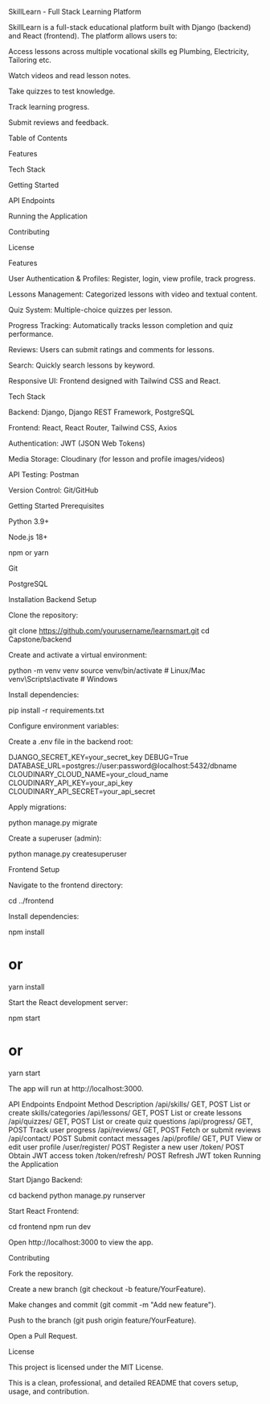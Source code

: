 SkillLearn - Full Stack Learning Platform

SkillLearn is a full-stack educational platform built with Django (backend) and React (frontend). The platform allows users to:

Access lessons across multiple vocational skills eg Plumbing, Electricity, Tailoring etc.

Watch videos and read lesson notes.

Take quizzes to test knowledge.

Track learning progress.

Submit reviews and feedback.

Table of Contents

Features

Tech Stack

Getting Started

API Endpoints

Running the Application

Contributing

License

Features

User Authentication & Profiles: Register, login, view profile, track progress.

Lessons Management: Categorized lessons with video and textual content.

Quiz System: Multiple-choice quizzes per lesson.

Progress Tracking: Automatically tracks lesson completion and quiz performance.

Reviews: Users can submit ratings and comments for lessons.

Search: Quickly search lessons by keyword.

Responsive UI: Frontend designed with Tailwind CSS and React.

Tech Stack

Backend: Django, Django REST Framework, PostgreSQL

Frontend: React, React Router, Tailwind CSS, Axios

Authentication: JWT (JSON Web Tokens)

Media Storage: Cloudinary (for lesson and profile images/videos)

API Testing: Postman

Version Control: Git/GitHub

Getting Started
Prerequisites

Python 3.9+

Node.js 18+

npm or yarn

Git

PostgreSQL

Installation
Backend Setup

Clone the repository:

git clone https://github.com/yourusername/learnsmart.git
cd Capstone/backend


Create and activate a virtual environment:

python -m venv venv
source venv/bin/activate  # Linux/Mac
venv\Scripts\activate     # Windows


Install dependencies:

pip install -r requirements.txt


Configure environment variables:

Create a .env file in the backend root:

DJANGO_SECRET_KEY=your_secret_key
DEBUG=True
DATABASE_URL=postgres://user:password@localhost:5432/dbname
CLOUDINARY_CLOUD_NAME=your_cloud_name
CLOUDINARY_API_KEY=your_api_key
CLOUDINARY_API_SECRET=your_api_secret


Apply migrations:

python manage.py migrate


Create a superuser (admin):

python manage.py createsuperuser

Frontend Setup

Navigate to the frontend directory:

cd ../frontend


Install dependencies:

npm install
# or
yarn install


Start the React development server:

npm start
# or
yarn start


The app will run at http://localhost:3000.



API Endpoints
Endpoint	Method	Description
/api/skills/	GET, POST	List or create skills/categories
/api/lessons/	GET, POST	List or create lessons
/api/quizzes/	GET, POST	List or create quiz questions
/api/progress/	GET, POST	Track user progress
/api/reviews/	GET, POST	Fetch or submit reviews
/api/contact/	POST	Submit contact messages
/api/profile/	GET, PUT	View or edit user profile
/user/register/	POST	Register a new user
/token/	POST	Obtain JWT access token
/token/refresh/	POST	Refresh JWT token
Running the Application

Start Django Backend:

cd backend
python manage.py runserver


Start React Frontend:

cd frontend
npm run dev


Open http://localhost:3000
 to view the app.

Contributing

Fork the repository.

Create a new branch (git checkout -b feature/YourFeature).

Make changes and commit (git commit -m "Add new feature").

Push to the branch (git push origin feature/YourFeature).

Open a Pull Request.

License

This project is licensed under the MIT License.

This is a clean, professional, and detailed README that covers setup, usage, and contribution.
